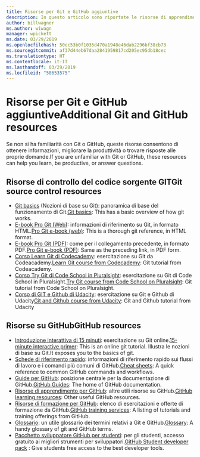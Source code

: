 ```yaml
---
title: Risorse per Git e GitHub aggiuntive
description: In questo articolo sono riportate le risorse di apprendimento per Git e GitHub consigliate per aggiungere contributi a docs.microsoft.com.
author: billwagner
ms.author: wiwagn
manager: wpickett
ms.date: 03/29/2019
ms.openlocfilehash: 50ec53b0f1035d470a1948e46dab2296bf38cb73
ms.sourcegitcommit: af37d44eb67daa2841959817cd205ec95db18cec
ms.translationtype: HT
ms.contentlocale: it-IT
ms.lasthandoff: 03/29/2019
ms.locfileid: "58653575"
---
```

# <a name="additional-git-and-github-resources"></a><span data-ttu-id="7e933-103">Risorse per Git e GitHub aggiuntive</span><span class="sxs-lookup"><span data-stu-id="7e933-103">Additional Git and GitHub resources</span></span>

<span data-ttu-id="7e933-104">Se non si ha familiarità con Git o GitHub, queste risorse consentono di ottenere informazioni, migliorare la produttività o trovare risposte alle proprie domande.</span><span class="sxs-lookup"><span data-stu-id="7e933-104">If you are unfamiliar with Git or GitHub, these resources can help you learn, be productive, or answer questions.</span></span>

## <a name="git-source-control-resources"></a><span data-ttu-id="7e933-105">Risorse di controllo del codice sorgente GIT</span><span class="sxs-lookup"><span data-stu-id="7e933-105">Git source control resources</span></span>

- <span data-ttu-id="7e933-106">[Git basics](https://go.microsoft.com/fwlink/?linkid=853939) (Nozioni di base su Git): panoramica di base del funzionamento di Git.</span><span class="sxs-lookup"><span data-stu-id="7e933-106">[Git basics](https://go.microsoft.com/fwlink/?linkid=853939): This has a basic overview of how git works.</span></span>
- <span data-ttu-id="7e933-107">[E-book Pro Git (Web)](https://go.microsoft.com/fwlink/?linkid=853940): informazioni di riferimento su Git, in formato HTML.</span><span class="sxs-lookup"><span data-stu-id="7e933-107">[Pro Git e-book (web)](https://go.microsoft.com/fwlink/?linkid=853940): This is a thorough git reference, in HTML format.</span></span>
- <span data-ttu-id="7e933-108">[E-book Pro Git (PDF)](https://progit2.s3.amazonaws.com/en/2016-03-22-f3531/progit-en.1084.pdf): come per il collegamento precedente, in formato PDF.</span><span class="sxs-lookup"><span data-stu-id="7e933-108">[Pro Git e-book (PDF)](https://progit2.s3.amazonaws.com/en/2016-03-22-f3531/progit-en.1084.pdf): Same as the preceding link, in PDF form.</span></span>
- <span data-ttu-id="7e933-109">[Corso Learn Git di Codecademy](https://www.codecademy.com/learn/learn-git): esercitazione su Git da Codeacademy.</span><span class="sxs-lookup"><span data-stu-id="7e933-109">[Learn Git course from Codecademy](https://www.codecademy.com/learn/learn-git): Git tutorial from Codeacademy.</span></span>
- <span data-ttu-id="7e933-110">[Corso Try Git di Code School in Pluralsight](https://www.pluralsight.com/courses/code-school-git-real): esercitazione su Git di Code School in Pluralsight.</span><span class="sxs-lookup"><span data-stu-id="7e933-110">[Try Git course from Code School on Pluralsight](https://www.pluralsight.com/courses/code-school-git-real): Git tutorial from Code School on Pluralsight.</span></span>
- <span data-ttu-id="7e933-111">[Corso di GIT e Github di Udacity](https://www.udacity.com/course/how-to-use-git-and-github--ud775): esercitazione su Git e Github di Udacity</span><span class="sxs-lookup"><span data-stu-id="7e933-111">[Git and Github course from Udacity](https://www.udacity.com/course/how-to-use-git-and-github--ud775): Git and Github tutorial from Udacity</span></span>

## <a name="github-resources"></a><span data-ttu-id="7e933-112">Risorse su GitHub</span><span class="sxs-lookup"><span data-stu-id="7e933-112">GitHub resources</span></span>

- <span data-ttu-id="7e933-113">[Introduzione interattiva di 15 minuti](https://try.github.io/): esercitazione su Git online.</span><span class="sxs-lookup"><span data-stu-id="7e933-113">[15-minute interactive primer](https://try.github.io/): This is an online git tutorial.</span></span> <span data-ttu-id="7e933-114">Illustra le nozioni di base su Git.</span><span class="sxs-lookup"><span data-stu-id="7e933-114">It exposes you to the basics of git.</span></span>
- <span data-ttu-id="7e933-115">[Schede di riferimento rapido](https://go.microsoft.com/fwlink/?linkid=853941): informazioni di riferimento rapido sui flussi di lavoro e i comandi più comuni di GitHub.</span><span class="sxs-lookup"><span data-stu-id="7e933-115">[Cheat sheets](https://go.microsoft.com/fwlink/?linkid=853941): A quick reference to common GitHub commands and workflows.</span></span>
- <span data-ttu-id="7e933-116">[Guide per GitHub](https://guides.github.com/): posizione centrale per la documentazione di GitHub.</span><span class="sxs-lookup"><span data-stu-id="7e933-116">[GitHub Guides](https://guides.github.com/): The home of GitHub documentation.</span></span>
- <span data-ttu-id="7e933-117">[Risorse di apprendimento per GitHub](https://help.github.com/articles/git-and-github-learning-resources/): altre utili risorse su GitHub.</span><span class="sxs-lookup"><span data-stu-id="7e933-117">[GitHub learning resources](https://help.github.com/articles/git-and-github-learning-resources/): Other useful GitHub resources.</span></span>
- <span data-ttu-id="7e933-118">[Risorse di formazione per GitHub](https://services.github.com/training/): elenco di esercitazioni e offerte di formazione da GitHub.</span><span class="sxs-lookup"><span data-stu-id="7e933-118">[GitHub training services](https://services.github.com/training/): A listing of tutorials and training offerings from GitHub.</span></span>
- <span data-ttu-id="7e933-119">[Glossario](https://help.github.com/articles/github-glossary): un utile glossario dei termini relativi a Git e GitHub.</span><span class="sxs-lookup"><span data-stu-id="7e933-119">[Glossary](https://help.github.com/articles/github-glossary): A handy glossary of git and GitHub terms.</span></span>
- <span data-ttu-id="7e933-120">[Pacchetto sviluppatore GitHub per studenti](https://education.github.com/pack): per gli studenti, accesso gratuito ai migliori strumenti per sviluppatori.</span><span class="sxs-lookup"><span data-stu-id="7e933-120">[GitHub Student developer pack](https://education.github.com/pack) : Give students free access to the best developer tools.</span></span>
